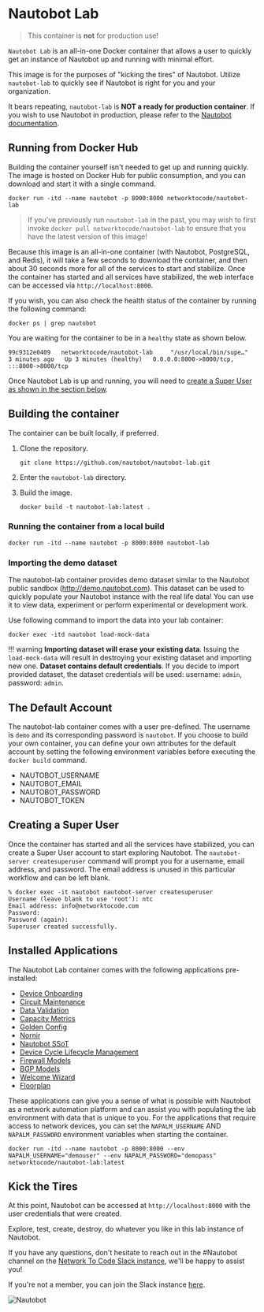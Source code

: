# Nautobot Lab

> This container is **not** for production use!

`Nautobot Lab` is an all-in-one Docker container that allows a user to quickly get an instance of Nautobot up and running with minimal effort.

This image is for the purposes of "kicking the tires" of Nautobot. Utilize `nautobot-lab` to quickly see if Nautobot is right for you and your organization.

It bears repeating, `nautobot-lab` is **NOT a ready for production container**. If you wish to use Nautobot in production, please refer to the [Nautobot documentation](https://nautobot.readthedocs.io/en/latest/installation/).

## Running from Docker Hub

Building the container yourself isn't needed to get up and running quickly. The image is hosted on Docker Hub for public consumption, and you can download and start it with a single command.

```shell
docker run -itd --name nautobot -p 8000:8000 networktocode/nautobot-lab
```

> If you've previously run `nautobot-lab` in the past, you may wish to first invoke `docker pull networktocode/nautobot-lab` to ensure that you have the latest version of this image!

Because this image is an all-in-one container (with Nautobot, PostgreSQL, and Redis), it will take a few seconds to download the container, and then about 30 seconds more for all of the services to start and stabilize. Once the container has started and all services have stabilized, the web interface can be accessed via `http://localhost:8000`.

If you wish, you can also check the health status of the container by running the following command:

```shell
docker ps | grep nautobot
```

You are waiting for the container to be in a `healthy` state as shown below.

```text
99c9312e0409   networktocode/nautobot-lab     "/usr/local/bin/supe…"   3 minutes ago   Up 3 minutes (healthy)   0.0.0.0:8000->8000/tcp, :::8000->8000/tcp
```

Once Nautobot Lab is up and running, you will need to [create a Super User as shown in the section below](#Creating-a-Super-User).

## Building the container

The container can be built locally, if preferred.

1.  Clone the repository.

    ```shell
    git clone https://github.com/nautobot/nautobot-lab.git
    ```

2.  Enter the `nautobot-lab` directory.
3.  Build the image.

    ```shell
    docker build -t nautobot-lab:latest .
    ```

### Running the container from a local build

```shell
docker run -itd --name nautobot -p 8000:8000 nautobot-lab
```

### Importing the demo dataset

The nautobot-lab container provides demo dataset similar to the Nautobot public sandbox (http://demo.nautobot.com).
This dataset can be used to quickly populate your Nautobot instance with the real life data! You can use it to view data, experiment or perform experimental or development work.

Use following command to import the data into your lab container:
```shell
docker exec -itd nautobot load-mock-data
```

!!! warning
    **Importing dataset will erase your existing data**. Issuing the `load-mock-data` will result in destroying your existing dataset and importing new one.
    **Dataset contains default credentials**. If you decide to import provided dataset, the dataset credentials will be used: username: `admin`, password: `admin`.

## The Default Account

The nautobot-lab container comes with a user pre-defined. The username is `demo` and its corresponding password is `nautobot`. If you choose to build your own container, you can define your own attributes for the default account by setting the following environment variables before executing the  `docker build` command.

* NAUTOBOT_USERNAME
* NAUTOBOT_EMAIL
* NAUTOBOT_PASSWORD
* NAUTOBOT_TOKEN

## Creating a Super User

Once the container has started and all the services have stabilized, you can create a Super User account to start exploring Nautobot. The `nautobot-server createsuperuser` command will prompt you for a username, email address, and password. The email address is unused in this particular workflow and can be left blank.

```shell
% docker exec -it nautobot nautobot-server createsuperuser
Username (leave blank to use 'root'): ntc
Email address: info@networktocode.com
Password:
Password (again):
Superuser created successfully.
```

## Installed Applications

The Nautobot Lab container comes with the following applications pre-installed:
* [Device Onboarding](https://docs.nautobot.com/projects/device-onboarding/en/latest/user/app_overview/)
* [Circuit Maintenance](https://docs.nautobot.com/projects/circuit-maintenance/en/latest/user/app_overview/)
* [Data Validation](https://docs.nautobot.com/projects/data-validation/en/latest/user/app_overview/)
* [Capacity Metrics](https://github.com/nautobot/nautobot-plugin-capacity-metrics)
* [Golden Config](https://docs.nautobot.com/projects/golden-config/en/latest/user/app_overview/)
* [Nornir](https://docs.nautobot.com/projects/plugin-nornir/en/latest/user/app_overview/)
* [Nautobot SSoT](https://docs.nautobot.com/projects/ssot/en/latest/user/app_overview/)
* [Device Cycle Lifecycle Management](https://docs.nautobot.com/projects/device-lifecycle/en/latest/user/app_overview/)
* [Firewall Models](https://docs.nautobot.com/projects/firewall-models/en/latest/user/app_overview/)
* [BGP Models](https://docs.nautobot.com/projects/bgp-models/en/latest/user/app_overview/)
* [Welcome Wizard](https://docs.nautobot.com/projects/welcome-wizard/en/latest/user/app_overview/)
* [Floorplan](https://docs.nautobot.com/projects/floor-plan/en/latest/user/app_overview/)

These applications can give you a sense of what is possible with Nautobot as a network automation platform and can assist you with populating the lab environment with data that is unique to you. For the applications that require access to network devices, you can set the `NAPALM_USERNAME` AND `NAPALM_PASSWORD` environment variables when starting the container.

```shell
docker run -itd --name nautobot -p 8000:8000 --env NAPALM_USERNAME="demouser" --env NAPALM_PASSWORD="demopass" networktocode/nautobot-lab:latest
```

## Kick the Tires

At this point, Nautobot can be accessed at `http://localhost:8000` with the user credentials that were created.

Explore, test, create, destroy, do whatever you like in this lab instance of Nautobot.

If you have any questions, don't hesitate to reach out in the #Nautobot channel on the [Network To Code Slack instance](https://networktocode.slack.com), we'll be happy to assist you!

If you're not a member, you can join the Slack instance [here](http://slack.networktocode.com/).

![Nautobot](nautobot.png)

